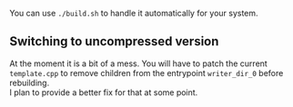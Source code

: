 You can use `./build.sh` to handle it automatically for your system.

## Switching to uncompressed version

At the moment it is a bit of a mess. You will have to patch the current `template.cpp` to remove children from the entrypoint `writer_dir_0` before rebuilding.  
I plan to provide a better fix for that at some point.
